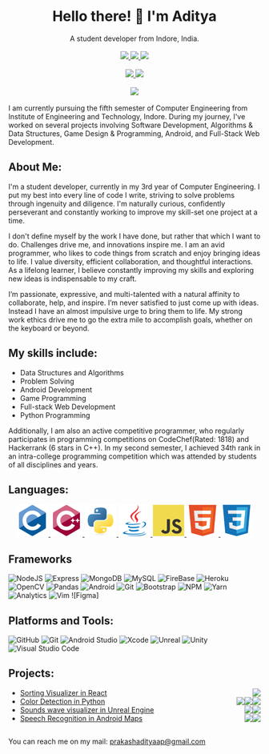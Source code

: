 <h1 align='center'>
  Hello there! 👋 I'm Aditya
</h1>

<p align='center'>
  A student developer from Indore, India.
  <br>
  <br>
  <a href="https://www.linkedin.com/in/aditya-prakash-83835a188/">
    <img src="https://img.shields.io/badge/linkedin-%230077B5.svg?&style=for-the-badge&logo=linkedin&logoColor=white" />
  </a>
  <a href="https://stackoverflow.com/users/12034477/aditya-prakash/">
    <img src="https://img.shields.io/badge/Stack_Overflow-FE7A16?style=for-the-badge&logo=stack-overflow&logoColor=white" />
  </a>
  <a href="https://adityaprakash.tech">
    <img src="https://img.shields.io/badge/Portfolio-00BB00?style=for-the-badge"/>
  </a>
  <br>
  <br>
  <a href="#">
  <img src="https://github-readme-stats.vercel.app/api?username=adityaprakash-26&show_icons=true&count_private=true&theme=dark" height="175">
  <img src="https://github-readme-stats.vercel.app/api/top-langs/?username=adityaprakash-26&layout=compact&theme=dark&hide=css,html" height = "175">
   <br>
   <br>
  <img src="https://komarev.com/ghpvc/?username=AdityaPrakash-26&color=green&label=+Developers+Inspired"/>
</a>
</p>

I am currently pursuing the fifth semester of Computer Engineering from Institute of Engineering and Technology, Indore. During my journey, I've worked on several projects involving Software Development, Algorithms & Data Structures, Game Design & Programming, Android, and Full-Stack Web Development.

## About Me:
I'm a student developer, currently in my 3rd year of Computer Engineering. I put my best into every line of code I write, striving to solve problems through ingenuity and diligence. I'm naturally curious, confidently perseverant and constantly working to improve my skill-set one project at a time. 

I don't define myself by the work I have done, but rather that which I want to do. Challenges drive me, and innovations inspire me. I am an avid programmer, who likes to code things from scratch and enjoy bringing ideas to life. I value diversity, efficient collaboration, and thoughtful interactions. As a lifelong learner, I believe constantly improving my skills and exploring new ideas is indispensable to my craft.

I’m passionate, expressive, and multi-talented with a natural affinity to collaborate, help, and inspire. I’m never satisfied to just come up with ideas. Instead I have an almost impulsive urge to bring them to life. My strong work ethics drive me to go the extra mile to accomplish goals, whether on the keyboard or beyond.

## My skills include:
- Data Structures and Algorithms
- Problem Solving
- Android Development
- Game Programming
- Full-stack Web Development
- Python Programming

Additionally, I am also an active competitive programmer, who regularly participates in programming competitions on CodeChef(Rated: 1818) and Hackerrank (6 stars in C++). In my second semester, I achieved 34th rank in an intra-college programming competition which was attended by students of all disciplines and years.

<!-- ## Languages and Frameworks:
![C](https://img.shields.io/badge/C-27338e?style=for-the-badge&logo=c&logoColor=white)
![C++](https://img.shields.io/badge/C++-649ad2?style=for-the-badge&logo=c%2B%2B&logoColor=white)
![Java](https://img.shields.io/badge/-Java-important?style=for-the-badge&logo=Java&logoColor=white)
![Python](https://img.shields.io/badge/Python-3776AB?style=for-the-badge&logo=Python&logoColor=white)
![Express](https://img.shields.io/badge/-Express-success?style=for-the-badge&logo=Express&logoColor=white)
![NodeJS](https://img.shields.io/badge/Node.js-ffffff?style=for-the-badge&logo=Node.js&logoColor=fffff)
![JavaScript](https://img.shields.io/badge/Javascript-ffd700?style=for-the-badge&logo=Javascript&logoColor=white)
![OpenCV](https://img.shields.io/badge/OpenCV-27338e?style=for-the-badge&logo=OpenCV&logoColor=white)
![Pandas](https://img.shields.io/badge/Pandas-150458?style=for-the-badge&logo=Pandas&logoColor=white) -->

## Languages:
<p align="center">
  <a href="https://en.cppreference.com/w/c" target="_blank">
    <img src="https://raw.githubusercontent.com/devicons/devicon/master/icons/c/c-original.svg" alt="c" width="64" height="64"/> 
  </a> 
  <a href="https://en.cppreference.com/w/cpp" target="_blank">
    <img src="https://raw.githubusercontent.com/devicons/devicon/master/icons/cplusplus/cplusplus-original.svg" alt="cplusplus" width="64" height="64"/> 
  </a>
  <a href="https://www.python.org/" target="_blank">
    <img src="https://raw.githubusercontent.com/devicons/devicon/master/icons/python/python-original.svg" alt="Python" width="64" height="64"/> 
  </a>
  <a href="https://www.java.com/en/" target="_blank">
    <img src="https://raw.githubusercontent.com/devicons/devicon/master/icons/java/java-original.svg" alt="Java" width="64" height="64"/> 
  </a>
  <a href="https://developer.mozilla.org/en-US/docs/Web/JavaScript" target="_blank">
    <img src="https://raw.githubusercontent.com/devicons/devicon/master/icons/javascript/javascript-original.svg" alt="JavaScript" width="64" height="64"/> 
  </a>
  <a href="https://developer.mozilla.org/en-US/docs/Web/HTML" target="_blank">
    <img src="https://raw.githubusercontent.com/devicons/devicon/master/icons/html5/html5-original.svg" alt="html5" width="64" height="64"/> 
  </a>
  <a href="https://developer.mozilla.org/en-US/docs/Web/CSS" target="_blank">
    <img src="https://raw.githubusercontent.com/devicons/devicon/master/icons/css3/css3-original.svg" alt="css5" width="64" height="64"/> 
  </a>
  
</p>

## Frameworks

![NodeJS](https://img.shields.io/badge/Node.js-ffffff?style=for-the-badge&logo=Node.js&logoColor=fffff)
![Express](https://img.shields.io/badge/express.js-%23404d59.svg?style=for-the-badge&logo=express&logoColor=%2361DAFB)
![MongoDB](https://img.shields.io/badge/MongoDB-%234ea94b.svg?style=for-the-badge&logo=mongodb&logoColor=white)
![MySQL](https://img.shields.io/badge/mysql-%2300f.svg?style=for-the-badge&logo=mysql&logoColor=white)
![FireBase](https://img.shields.io/badge/firebase-000000.svg?style=for-the-badge&logo=firebase)
![Heroku](https://img.shields.io/badge/heroku-%23430098.svg?style=for-the-badge&logo=heroku&logoColor=white)
![OpenCV](https://img.shields.io/badge/OpenCV-27338e?style=for-the-badge&logo=OpenCV&logoColor=white)
![Pandas](https://img.shields.io/badge/Pandas-150458?style=for-the-badge&logo=Pandas&logoColor=white)
![Android](https://img.shields.io/badge/Android-3DDC84?style=for-the-badge&logo=android&logoColor=white)
![Git](https://img.shields.io/badge/git-%23F05033.svg?style=for-the-badge&logo=git&logoColor=white)
![Bootstrap](https://img.shields.io/badge/bootstrap-%23563D7C.svg?style=for-the-badge&logo=bootstrap&logoColor=white)
![NPM](https://img.shields.io/badge/npm-CB3837?style=for-the-badge&logo=npm&logoColor=white)
![Yarn](https://img.shields.io/badge/Yarn-2C8EBB?style=for-the-badge&logo=yarn&logoColor=white)
![Analytics](https://img.shields.io/badge/Google%20Analytics-E37400?style=for-the-badge&logo=google%20analytics&logoColor=white)
![Vim](https://img.shields.io/badge/VIM-%2311AB00.svg?&style=for-the-badge&logo=vim&logoColor=white)
![Figma]


## Platforms and Tools:

![GitHub](https://img.shields.io/badge/GitHub-181717?style=for-the-badge&logo=github)
![Git](https://img.shields.io/badge/Git-F05032?style=for-the-badge&logo=Git&logoColor=white)
![Android Studio](https://img.shields.io/badge/Android_Studio-3DDC84?style=for-the-badge&logo=Android-Studio&logoColor=ffffff)
![Xcode](https://img.shields.io/badge/Xcode-007ACC?style=for-the-badge&logo=Xcode&logoColor=white)
![Unreal](https://img.shields.io/badge/Unreal-181717?style=for-the-badge&logo=Unreal-Engine&logoColor=white)
![Unity](https://img.shields.io/badge/Unity-202020?style=for-the-badge&logo=Unity&logoColor=white)
![Visual Studio Code](https://img.shields.io/badge/Visual_Studio_Code-007ACC?style=for-the-badge&logo=Visual-Studio-Code&logoColor=white)

## Projects:
- [Sorting Visualizer in React](https://github.com/AdityaPrakash-26/Sorting-Visualizer) <img align='right' src="https://img.shields.io/badge/Javascript-ffd700?style&logo=Javascript&logoColor=white">
- [Color Detection in Python](https://github.com/AdityaPrakash-26/ColorDetectionProject) <img align='right' src="https://img.shields.io/badge/Pandas-150458?style&logo=Pandas&logoColor=white"> <img align='right' src="https://img.shields.io/badge/OpenCV-27338e?style&logo=OpenCV&logoColor=white"> <img align='right' src="https://img.shields.io/badge/Python-3776AB?style&logo=Python&logoColor=white">
- [Sounds wave visualizer in Unreal Engine](https://github.com/AdityaPrakash-26/SoundWaveVisualizer) <img align='right' src="https://img.shields.io/badge/Unreal-181717?style&logo=Unreal-Engine&logoColor=white"> <img align='right' src="https://img.shields.io/badge/C++-649ad2?style&logo=c%2B%2B&logoColor=white">
- [Speech Recognition in Android Maps](https://github.com/AdityaPrakash-26/Speech-Recognition-Project)<img align='right' src="https://img.shields.io/badge/Android_Studio-3DDC84?style&logo=Android-Studio&logoColor=ffffff"><img align='right' src="https://img.shields.io/badge/-Java-important?style&logo=Java&logoColor=white">
<!-- 
## Workspace:
![iMac](https://img.shields.io/badge/Apple-iMac_2015-999999?style=for-the-badge&logo=apple&logoColor=white)
![Processor](https://img.shields.io/badge/Intel-Core_i5_6th-0071C5?style=for-the-badge&logo=intel&logoColor=white)
![RAM](https://img.shields.io/badge/RAM-8GB-%230071C5.svg?&style=for-the-badge&logoColor=white)
![GPU](https://img.shields.io/badge/AMD-Radeon_R9_M395-ED1C24?style=for-the-badge&logo=amd&logoColor=white) -->


##
You can reach me on my mail: prakashadityaap@gmail.com
